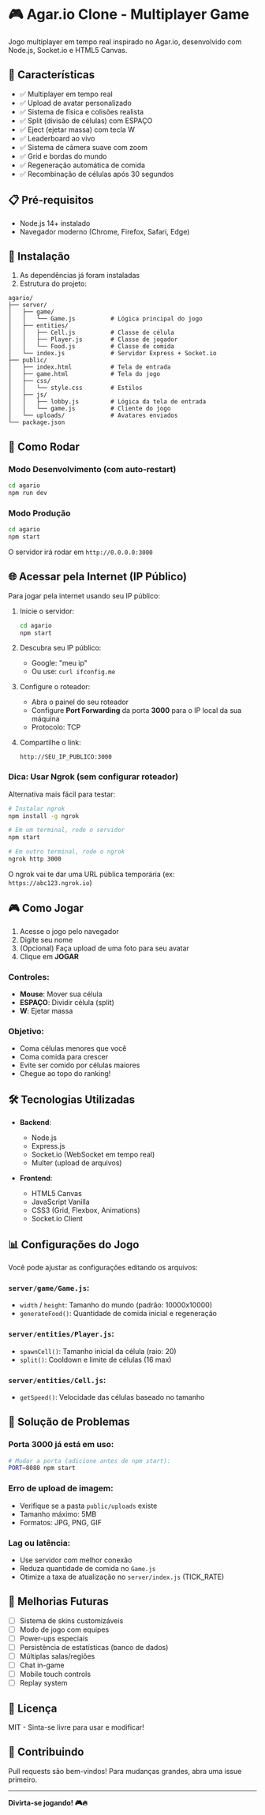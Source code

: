 # 🎮 Agar.io Clone - Multiplayer Game

Jogo multiplayer em tempo real inspirado no Agar.io, desenvolvido com Node.js, Socket.io e HTML5 Canvas.

## 🚀 Características

- ✅ Multiplayer em tempo real
- ✅ Upload de avatar personalizado
- ✅ Sistema de física e colisões realista
- ✅ Split (divisão de células) com ESPAÇO
- ✅ Eject (ejetar massa) com tecla W
- ✅ Leaderboard ao vivo
- ✅ Sistema de câmera suave com zoom
- ✅ Grid e bordas do mundo
- ✅ Regeneração automática de comida
- ✅ Recombinação de células após 30 segundos

## 📋 Pré-requisitos

- Node.js 14+ instalado
- Navegador moderno (Chrome, Firefox, Safari, Edge)

## 🔧 Instalação

1. As dependências já foram instaladas
2. Estrutura do projeto:

```
agario/
├── server/
│   ├── game/
│   │   └── Game.js          # Lógica principal do jogo
│   ├── entities/
│   │   ├── Cell.js          # Classe de célula
│   │   ├── Player.js        # Classe de jogador
│   │   └── Food.js          # Classe de comida
│   └── index.js             # Servidor Express + Socket.io
├── public/
│   ├── index.html           # Tela de entrada
│   ├── game.html            # Tela do jogo
│   ├── css/
│   │   └── style.css        # Estilos
│   ├── js/
│   │   ├── lobby.js         # Lógica da tela de entrada
│   │   └── game.js          # Cliente do jogo
│   └── uploads/             # Avatares enviados
└── package.json
```

## 🎯 Como Rodar

### Modo Desenvolvimento (com auto-restart)

```bash
cd agario
npm run dev
```

### Modo Produção

```bash
cd agario
npm start
```

O servidor irá rodar em `http://0.0.0.0:3000`

## 🌐 Acessar pela Internet (IP Público)

Para jogar pela internet usando seu IP público:

1. Inicie o servidor:
   ```bash
   cd agario
   npm start
   ```

2. Descubra seu IP público:
   - Google: "meu ip"
   - Ou use: `curl ifconfig.me`

3. Configure o roteador:
   - Abra o painel do seu roteador
   - Configure **Port Forwarding** da porta **3000** para o IP local da sua máquina
   - Protocolo: TCP

4. Compartilhe o link:
   ```
   http://SEU_IP_PUBLICO:3000
   ```

### Dica: Usar Ngrok (sem configurar roteador)

Alternativa mais fácil para testar:

```bash
# Instalar ngrok
npm install -g ngrok

# Em um terminal, rode o servidor
npm start

# Em outro terminal, rode o ngrok
ngrok http 3000
```

O ngrok vai te dar uma URL pública temporária (ex: `https://abc123.ngrok.io`)

## 🎮 Como Jogar

1. Acesse o jogo pelo navegador
2. Digite seu nome
3. (Opcional) Faça upload de uma foto para seu avatar
4. Clique em **JOGAR**

### Controles:

- **Mouse**: Mover sua célula
- **ESPAÇO**: Dividir célula (split)
- **W**: Ejetar massa

### Objetivo:

- Coma células menores que você
- Coma comida para crescer
- Evite ser comido por células maiores
- Chegue ao topo do ranking!

## 🛠️ Tecnologias Utilizadas

- **Backend**:
  - Node.js
  - Express.js
  - Socket.io (WebSocket em tempo real)
  - Multer (upload de arquivos)

- **Frontend**:
  - HTML5 Canvas
  - JavaScript Vanilla
  - CSS3 (Grid, Flexbox, Animations)
  - Socket.io Client

## 📊 Configurações do Jogo

Você pode ajustar as configurações editando os arquivos:

### `server/game/Game.js`:
- `width` / `height`: Tamanho do mundo (padrão: 10000x10000)
- `generateFood()`: Quantidade de comida inicial e regeneração

### `server/entities/Player.js`:
- `spawnCell()`: Tamanho inicial da célula (raio: 20)
- `split()`: Cooldown e limite de células (16 max)

### `server/entities/Cell.js`:
- `getSpeed()`: Velocidade das células baseado no tamanho

## 🐛 Solução de Problemas

### Porta 3000 já está em uso:
```bash
# Mudar a porta (adicione antes de npm start):
PORT=8080 npm start
```

### Erro de upload de imagem:
- Verifique se a pasta `public/uploads` existe
- Tamanho máximo: 5MB
- Formatos: JPG, PNG, GIF

### Lag ou latência:
- Use servidor com melhor conexão
- Reduza quantidade de comida no `Game.js`
- Otimize a taxa de atualização no `server/index.js` (TICK_RATE)

## 📝 Melhorias Futuras

- [ ] Sistema de skins customizáveis
- [ ] Modo de jogo com equipes
- [ ] Power-ups especiais
- [ ] Persistência de estatísticas (banco de dados)
- [ ] Múltiplas salas/regiões
- [ ] Chat in-game
- [ ] Mobile touch controls
- [ ] Replay system

## 📄 Licença

MIT - Sinta-se livre para usar e modificar!

## 🤝 Contribuindo

Pull requests são bem-vindos! Para mudanças grandes, abra uma issue primeiro.

---

**Divirta-se jogando! 🎮🔥**

